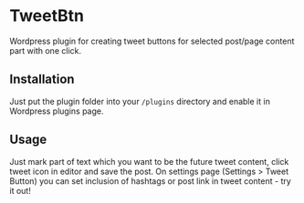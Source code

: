 # TweetBtn
Wordpress plugin for creating tweet buttons for selected post/page content part with one click.

 
## Installation

Just put the plugin folder into your `/plugins` directory and enable it in Wordpress plugins page.

## Usage

Just mark part of text which you want to be the future tweet content, click tweet icon in editor and save the post.
On settings page (Settings > Tweet Button) you can set inclusion of hashtags or post link in tweet content - try it out!
